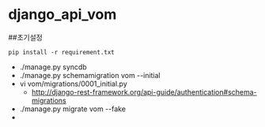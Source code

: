 django_api_vom
==============

##초기설정

    pip install -r requirement.txt
  * ./manage.py syncdb
  * ./manage.py schemamigration vom --initial
  * vi vom/migrations/0001_initial.py
     * http://django-rest-framework.org/api-guide/authentication#schema-migrations
  * ./manage.py migrate vom --fake
  * 
